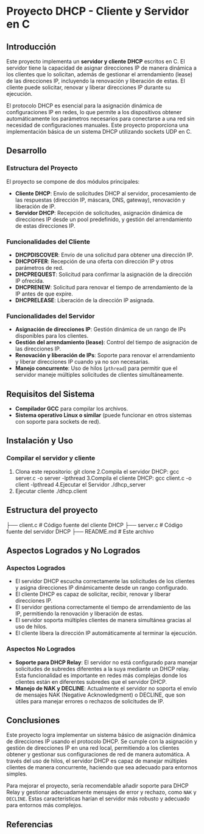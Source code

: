 # Proyecto DHCP - Cliente y Servidor en C

## Introducción
Este proyecto implementa un **servidor y cliente DHCP** escritos en C. El servidor tiene la capacidad de asignar direcciones 
IP de manera dinámica a los clientes que lo solicitan, además de gestionar el arrendamiento (lease) de las direcciones IP, incluyendo
la renovación y liberación de estas. El cliente puede solicitar, renovar y liberar direcciones IP durante su ejecución.

El protocolo DHCP es esencial para la asignación dinámica de configuraciones IP en redes, lo que permite a los dispositivos 
obtener automáticamente los parámetros necesarios para conectarse a una red sin necesidad de configuraciones manuales. Este 
proyecto proporciona una implementación básica de un sistema DHCP utilizando sockets UDP en C.

## Desarrollo
### Estructura del Proyecto
El proyecto se compone de dos módulos principales:
- **Cliente DHCP**: Envío de solicitudes DHCP al servidor, procesamiento de las respuestas (dirección IP, máscara, DNS, gateway),
renovación y liberación de IP.
- **Servidor DHCP**: Recepción de solicitudes, asignación dinámica de direcciones IP desde un pool predefinido, y gestión
 del arrendamiento de estas direcciones IP.

### Funcionalidades del Cliente
- **DHCPDISCOVER**: Envío de una solicitud para obtener una dirección IP.
- **DHCPOFFER**: Recepción de una oferta con dirección IP y otros parámetros de red.
- **DHCPREQUEST**: Solicitud para confirmar la asignación de la dirección IP ofrecida.
- **DHCPRENEW**: Solicitud para renovar el tiempo de arrendamiento de la IP antes de que expire.
- **DHCPRELEASE**: Liberación de la dirección IP asignada.

### Funcionalidades del Servidor
- **Asignación de direcciones IP**: Gestión dinámica de un rango de IPs disponibles para los clientes.
- **Gestión del arrendamiento (lease)**: Control del tiempo de asignación de las direcciones IP.
- **Renovación y liberación de IPs**: Soporte para renovar el arrendamiento y liberar direcciones IP cuando ya no son necesarias.
- **Manejo concurrente**: Uso de hilos (`pthread`) para permitir que el servidor maneje múltiples solicitudes de clientes
simultáneamente.

## Requisitos del Sistema
- **Compilador GCC** para compilar los archivos.
- **Sistema operativo Linux o similar** (puede funcionar en otros sistemas con soporte para sockets de red).
  
## Instalación y Uso

### Compilar el servidor y cliente
1. Clona este repositorio:
   git clone <url del repositorio>
2.Compila el servidor DHCP:
   gcc server.c -o server -lpthread
3.Compila el cliente DHCP:
   gcc client.c -o client -lpthread
4.Ejecutar el Servidor
   ./dhcp_server
5. Ejecutar cliente
   ./dhcp.client

## Estructura del proyecto
├── client.c         # Código fuente del cliente DHCP
├── server.c         # Código fuente del servidor DHCP
├── README.md        # Este archivo


## Aspectos Logrados y No Logrados
### Aspectos Logrados
- El servidor DHCP escucha correctamente las solicitudes de los clientes y asigna direcciones IP dinámicamente desde un rango configurado.
- El cliente DHCP es capaz de solicitar, recibir, renovar y liberar direcciones IP.
- El servidor gestiona correctamente el tiempo de arrendamiento de las IP, permitiendo la renovación y liberación de estas.
- El servidor soporta múltiples clientes de manera simultánea gracias al uso de hilos.
- El cliente libera la dirección IP automáticamente al terminar la ejecución.

### Aspectos No Logrados
- **Soporte para DHCP Relay**: El servidor no está configurado para manejar solicitudes de subredes diferentes a la suya mediante un
DHCP relay. Esta funcionalidad es importante en redes más complejas donde los clientes están en diferentes subredes que el servidor DHCP.
- **Manejo de NAK y DECLINE**: Actualmente el servidor no soporta el envío de mensajes NAK (Negative Acknowledgment) o DECLINE, que
son útiles para manejar errores o rechazos de solicitudes de IP.

## Conclusiones
Este proyecto logra implementar un sistema básico de asignación dinámica de direcciones IP usando el protocolo DHCP. Se cumple
con la asignación y gestión de direcciones IP en una red local, permitiendo a los clientes obtener y gestionar sus 
configuraciones de red de manera automática. A través del uso de hilos, el servidor DHCP es capaz de manejar múltiples clientes 
de manera concurrente, haciendo que sea adecuado para entornos simples.

Para mejorar el proyecto, sería recomendable añadir soporte para DHCP Relay y gestionar adecuadamente mensajes de error y rechazo, 
como `NAK` y `DECLINE`. Estas características harían el servidor más robusto y adecuado para entornos más complejos.

## Referencias

